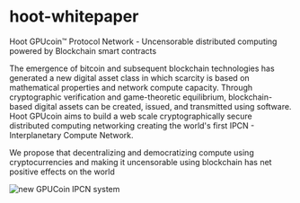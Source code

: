 # hoot-whitepaper
Hoot GPUcoin™ Protocol Network - Uncensorable  distributed computing powered by Blockchain smart contracts 

The emergence of bitcoin and subsequent blockchain technologies has generated a new digital asset class in which scarcity is based on mathematical properties and network compute capacity. Through cryptographic verification and game-theoretic equilibrium, blockchain-based digital assets can be created, issued, and transmitted using software.
Hoot GPUcoin aims to build a web scale cryptographically secure distributed computing networking creating the world's first IPCN - Interplanetary Compute Network. 

We propose that decentralizing and democratizing compute using cryptocurrencies and making it uncensorable using blockchain has net positive effects on the world 

![new GPUCoin IPCN system](https://github.com/hootcoin/hoot-whitepaper/blob/master/static/gpucoin-solution-trans-ai.png?raw=true)
